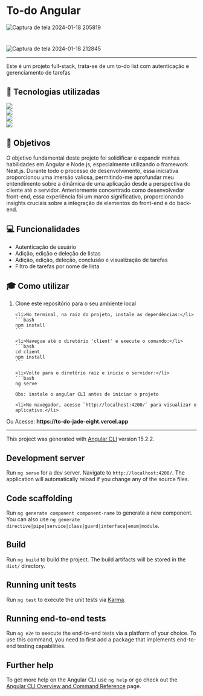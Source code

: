 # To-do Angular



![Captura de tela 2024-01-18 205819](https://github.com/eduardonunespp/todo-angular/assets/100363170/71826a43-293e-4c74-9363-3e7a4eb1d8cd)
<h1></h1>

![Captura de tela 2024-01-18 212845](https://github.com/eduardonunespp/todo-angular/assets/100363170/e3c768fd-4062-412c-8206-0b39a7061003)

<hr>

Este é um projeto full-stack, trata-se de um to-do list com autenticação e gerenciamento de tarefas

<h2>🚀 Tecnologias utilizadas</h2>

 <div>
    <img src="https://img.shields.io/badge/Angular-DD0031?style=for-the-badge&logo=angular&logoColor=white"/>
 </div>
  <div>
    <img src="https://img.shields.io/badge/nestjs-%23E0234E.svg?style=for-the-badge&logo=nestjs&logoColor=white)"/>
 </div>
  <div>
   <img style="block" src="https://img.shields.io/badge/PostgreSQL-316192?style=for-the-badge&logo=postgresql&logoColor=white"/>
 </div>
  <div>
   <img style="block" src="https://img.shields.io/badge/Vercel-000000?style=for-the-badge&logo=vercel&logoColor=white"/>
 </div>

<h2>🎯 Objetivos</h2>

O objetivo fundamental deste projeto foi solidificar e expandir minhas habilidades em Angular e Node.js, especialmente utilizando o framework Nest.js. Durante todo o processo de desenvolvimento, essa iniciativa proporcionou uma imersão valiosa, permitindo-me aprofundar meu entendimento sobre a dinâmica de uma aplicação desde a perspectiva do cliente até o servidor.
Anteriormente concentrado como desenvolvedor front-end, essa experiência foi um marco significativo, proporcionando insights cruciais sobre a integração de elementos do front-end e do back-end.

<h2>💻 Funcionalidades</h2>

<ul>
  <li>Autenticação de usuário</li>
  <li>Adição, edição e deleção de listas</li>
  <li>Adição, edição, deleção, conclusão e visualização de tarefas</li>
  <li>Filtro de tarefas por nome de lista</li>
</ul>

<h2>🎓 Como utilizar</h2>

  <ol>
    <li>Clone este repositório para o seu ambiente local</li>

    <li>No terminal, na raiz do projeto, instale as dependências:</li>
    ```bash
    npm install
    ```

    <li>Navegue até o diretório 'client' e execute o comando:</li>
    ```bash
    cd client
    npm install
    ```

    <li>Volte para o diretório raiz e inicie o servidor:</li>
    ```bash
    ng serve

    Obs: instale o angular CLI antes de iniciar o projeto
  
    <li>No navegador, acesse `http://localhost:4200/` para visualizar o aplicativo.</li>
  </ol>


<p> <bold>Ou</bold> Acesse: <strong>https://to-do-jade-eight.vercel.app</strong> </p>

<hr>


This project was generated with [Angular CLI](https://github.com/angular/angular-cli) version 15.2.2.

## Development server

Run `ng serve` for a dev server. Navigate to `http://localhost:4200/`. The application will automatically reload if you change any of the source files.

## Code scaffolding

Run `ng generate component component-name` to generate a new component. You can also use `ng generate directive|pipe|service|class|guard|interface|enum|module`.

## Build

Run `ng build` to build the project. The build artifacts will be stored in the `dist/` directory.

## Running unit tests

Run `ng test` to execute the unit tests via [Karma](https://karma-runner.github.io).

## Running end-to-end tests

Run `ng e2e` to execute the end-to-end tests via a platform of your choice. To use this command, you need to first add a package that implements end-to-end testing capabilities.

## Further help

To get more help on the Angular CLI use `ng help` or go check out the [Angular CLI Overview and Command Reference](https://angular.io/cli) page.
